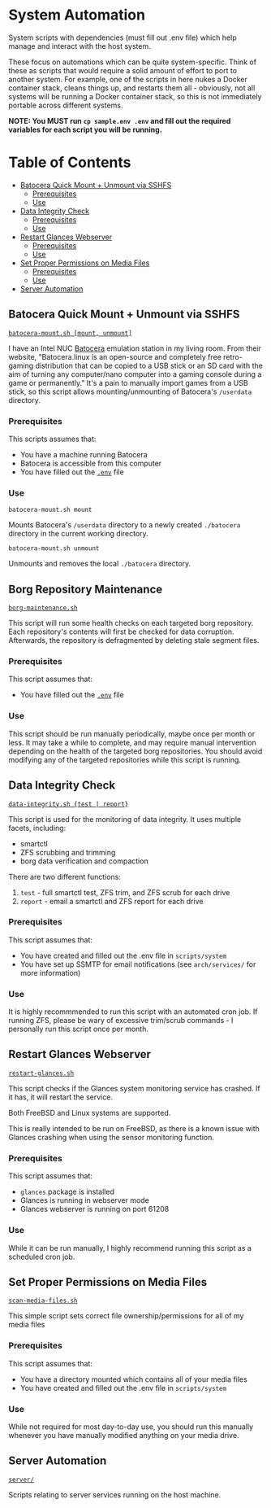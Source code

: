 # System Automation

System scripts with dependencies (must fill out .env file) which help manage and interact with the host system.

These focus on automations which can be quite system-specific.
Think of these as scripts that would require a solid amount of effort to port to another system.
For example, one of the scripts in here nukes a Docker container stack, cleans things up, and restarts them all - obviously, not all systems will be running a Docker container stack, so this is not immediately portable across different systems.

**NOTE: You MUST run `cp sample.env .env` and fill out the required variables for each script you will be running.**




# Table of Contents

- [Batocera Quick Mount + Unmount via SSHFS](#Batocera-Quick-Mount-+-Unmount-via-SSHFS)
  - [Prerequisites](#Prerequisites-1)
  - [Use](#Use-1)
- [Data Integrity Check](#Data-Integrity-Check)
  - [Prerequisites](#Prerequisites-2)
  - [Use](#Use-2)
- [Restart Glances Webserver](#Restart-Glances-Webserver)
  - [Prerequisites](#Prerequisites-3)
  - [Use](#Use-3)
- [Set Proper Permissions on Media Files](#Set-Proper-Permissions-on-Media-Files)
  - [Prerequisites](#Prerequisites-4)
  - [Use](#Use-4)
- [Server Automation](#Server-Automation)




## Batocera Quick Mount + Unmount via SSHFS
[`batocera-mount.sh [mount, unmount]`](batocera-mount.sh)

I have an Intel NUC [Batocera](https://batocera.org/) emulation station in my living room.
From their website, "Batocera.linux is an open-source and completely free retro-gaming distribution that can be copied to a USB stick or an SD card with the aim of turning any computer/nano computer into a gaming console during a game or permanently."
It's a pain to manually import games from a USB stick, so this script allows mounting/unmounting of Batocera's `/userdata` directory.

### Prerequisites
This scripts assumes that:
- You have a machine running Batocera
- Batocera is accessible from this computer
- You have filled out the [`.env`](sample.env) file

### Use
`batocera-mount.sh mount`

Mounts Batocera's `/userdata` directory to a newly created `./batocera` directory in the current working directory.


`batocera-mount.sh unmount`

Unmounts and removes the local `./batocera` directory.

## Borg Repository Maintenance
[`borg-maintenance.sh`](borg-maintenance.sh)

This script will run some health checks on each targeted borg repository.
Each repository's contents will first be checked for data corruption.
Afterwards, the repository is defragmented by deleting stale segment files.

### Prerequisites
This script assumes that:
- You have filled out the [`.env`](sample.env) file

### Use
This script should be run manually periodically, maybe once per month or less.
It may take a while to complete, and may require manual intervention depending on the health of the targeted borg repositories.
You should avoid modifying any of the targeted repositories while this script is running.


## Data Integrity Check
[`data-integrity.sh {test | report}`](data-integrity.sh)

This script is used for the monitoring of data integrity.
It uses multiple facets, including:
- smartctl
- ZFS scrubbing and trimming
- borg data verification and compaction

There are two different functions:
1. `test` - full smartctl test, ZFS trim, and ZFS scrub for each drive
2. `report` - email a smartctl and ZFS report for each drive

### Prerequisites
This script assumes that:
- You have created and filled out the .env file in `scripts/system`
- You have set up SSMTP for email notifications (see `arch/services/` for more information)

### Use
It is highly recommmended to run this script with an automated cron job.
If running ZFS, please be wary of excessive trim/scrub commands - I personally run this script once per month.




## Restart Glances Webserver
[`restart-glances.sh`](restart-glances.sh)

This script checks if the Glances system monitoring service has crashed.
If it has, it will restart the service.

Both FreeBSD and Linux systems are supported.

This is really intended to be run on FreeBSD, as there is a known issue with Glances crashing when using the sensor monitoring function.

### Prerequisites
This script assumes that:
- `glances` package is installed
- Glances is running in webserver mode
- Glances webserver is running on port 61208


### Use
While it can be run manually, I highly recommend running this script as a scheduled cron job.




## Set Proper Permissions on Media Files
[`scan-media-files.sh`](scan-media-files.sh)

This simple script sets correct file ownership/permissions for all of my media files

### Prerequisites
This script assumes that:
- You have a directory mounted which contains all of your media files
- You have created and filled out the .env file in `scripts/system`

### Use
While not required for most day-to-day use, you should run this manually whenever you have manually modified anything on your media drive.




## Server Automation
[`server/`](server/)

Scripts relating to server services running on the host machine.
